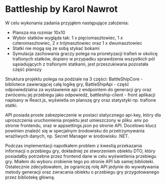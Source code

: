 # Battleship by Karol Nawrot


W celu wykonania zadania przyjąłem następujące założenia:
- Plansza ma rozmiar 10x10
- Wybór statków wygląda tak: 1 x pięciomasztowiec, 1 x czteromasztowiec, 2 x trójmasztowiec oraz 1 x dwumasztowiec
- Statki nie mogą się ze sobą stykać bokami
- Symulacja zachowania graczy polega na prioretyzacji trafień w okolicę trafionych statków, dopiero w przypadku sprawdzenia wszystkich pól sąsiadujących z trafionymi statkami, jest przeszukiwana pozostała część planszy

Struktura projektu polega na podziale na 3 części: BattleShipCore - bibliotece zawierającej całą logikę gry, BattleShipApi - część odpowiedzialna za wystawienie api z endpointem do generacji gry oraz zwróceniu jej przebiegu jako odpowiedź, battleship-client - front aplikacji napisany w React.js, wyświetla on planszę gry oraz statystyki np. trafione statki.

API posiada proste zabezpieczenie w postaci statycznego api-key, który dla uproszczenia uruchomienia projektu jest umieszczony w pliku .env po stronie frontendu, oraz w appsettings.json po stronie API. Docelowo klucz powinien znaleźć się w specjalnym środowisku do przetrzymywania wrażliwych danych, np. Secret Manager w środowisku .NET.

Podczas implementacji napotkałem problem z kwestią przekazania informacji o przebiegu gry, dokładniej ze stworzeniem obiektu DTO, który posiadałby potrzebne przez frontend dane w celu wyświetlenia przebiegu gry. Miałem do wyboru zrobienie tego po stronie API lub samej biblioteki. Ostatecznie zdecydowałem, że ograniczę rolę API jedynie do wywoływania metody generacji oraz zwracania obiektu o przebiegu gry przygotowanego przez bibliotekę główną.
